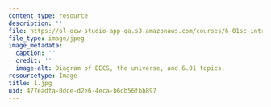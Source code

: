 ```yaml
---
content_type: resource
description: ''
file: https://ol-ocw-studio-app-qa.s3.amazonaws.com/courses/6-01sc-introduction-to-electrical-engineering-and-computer-science-i-spring-2011/477eadfa0dced2e64ecab6db56fbb897_1.jpg
file_type: image/jpeg
image_metadata:
  caption: ''
  credit: ''
  image-alt: Diagram of EECS, the universe, and 6.01 topics.
resourcetype: Image
title: 1.jpg
uid: 477eadfa-0dce-d2e6-4eca-b6db56fbb897
---
```

